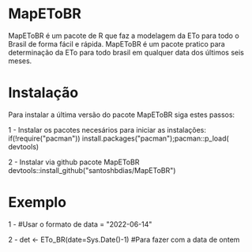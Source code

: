 # MapEToBR
MapEToBR é um pacote de R que faz a modelagem da ETo para todo o Brasil de forma fácil e rápida. MapEToBR é um pacote pratico para determinação da ETo para todo brasil em qualquer data dos últimos seis meses.

# Instalação
Para instalar a última versão do pacote MapEToBR siga estes passos:

1 - Instalar os pacotes necesários para iniciar as instalações:
if(!require("pacman")) install.packages("pacman");pacman::p_load(
  devtools)

2 - Instalar via github pacote MapEToBR devtools::install_github("santoshbdias/MapEToBR")

# Exemplo

1 - #Usar o formato de data = "2022-06-14"

2 - det <- ETo_BR(date=Sys.Date()-1) #Para fazer com a data de ontem

